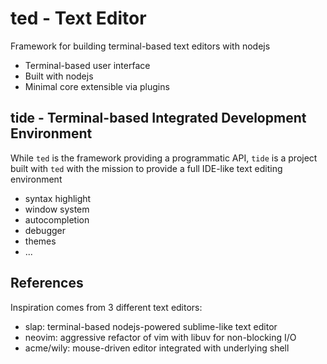 ted - Text Editor
=================

Framework for building terminal-based text editors with nodejs

  * Terminal-based user interface
  * Built with nodejs
  * Minimal core extensible via plugins

tide - Terminal-based Integrated Development Environment
--------------------------------------------------------

While `ted` is the framework providing a programmatic API, `tide` is a project built with `ted`
with the mission to provide a full IDE-like text editing environment

  * syntax highlight
  * window system
  * autocompletion
  * debugger
  * themes
  * ...
  
References
----------

Inspiration comes from 3 different text editors:

  * slap: terminal-based nodejs-powered sublime-like text editor
  * neovim: aggressive refactor of vim with libuv for non-blocking I/O
  * acme/wily: mouse-driven editor integrated with underlying shell
